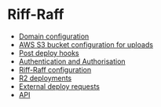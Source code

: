 Riff-Raff
=========

 - [Domain configuration](domains)
 - [AWS S3 bucket configuration for uploads](s3buckets)
 - [Post deploy hooks](hooks)
 - [Authentication and Authorisation](auth)
 - [Riff-Raff configuration](properties)
 - [R2 deployments](r2)
 - [External deploy requests](externalRequest)
 - [API](api)